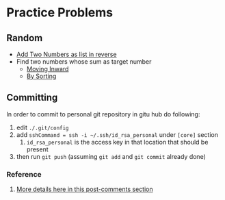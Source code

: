 # Practice Problems

## Random
* [Add Two Numbers as list in reverse](./two_numbers/AddReverseNumberAsList.java)
* Find two numbers whose sum as target number
    * [Moving Inward](./two_sum/TwoSumByMovingInward.java)
    * [By Sorting](./two_sum/TwoSumBySorting.java)

## Committing
In order to commit to personal git repository in gitu hub do following:
1. edit `./.git/config`
2. add `sshCommand = ssh -i ~/.ssh/id_rsa_personal` under `[core]` section
   1. `id_rsa_personal` is the access key in that location that should be present   
3. then run `git push` (assuming `git add` and `git commit` already done)

### Reference
1. [More details here in this post-comments section](https://gist.github.com/jexchan/2351996)

